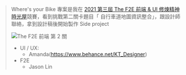 > Where's your Bike 專案是我在 [2021 第三屆 The F2E 前端 & UI 修煉精神時光屋](https://2021.thef2e.com/)競賽，看到挑戰第二關卡題目「 自行車道地圖資訊整合」，跟設計師聯絡，拿到設計稿後開始製作 Side project
>
> ![The F2E 前端 第 2 關]([https://2021.thef2e.com/_nuxt/img/week2.3ba5070.png])
>
>
> - UI / UX:
>   - Amanda(https://www.behance.net/KT_Designer)
> - F2E
>   - Jason Lin
